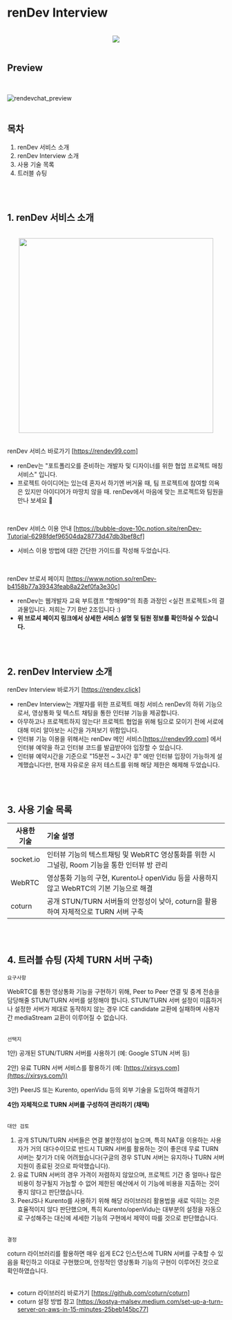 # renDev Interview 

<br>
<div align="center">
  <a href="https://rendev99.com"><img src="https://user-images.githubusercontent.com/99331753/182059737-b4fe3025-ff23-4420-9d92-3f3b7e4ccd0f.png"/></a>
</div>
<br>

## Preview
<br>

![rendevchat_preview](https://user-images.githubusercontent.com/99331753/182060259-c2378b25-c00c-4fb5-a8f4-40c674f8741c.jpg)
<br><br>

## 목차 
1. renDev 서비스 소개
2. renDev Interview 소개
3. 사용 기술 목록
4. 트러블 슈팅

<br>
<br>

## 1. renDev 서비스 소개
<br>
<div align="center">
  <a href="https://rendev99.com"><img src="https://user-images.githubusercontent.com/99331753/182067451-f6ccd930-ec65-408e-9331-b507bd98ba33.jpg" width="450"/></a>
</div>
<br>

renDev 서비스 바로가기 [https://rendev99.com] <br>
* renDev는 "포트폴리오를 준비하는 개발자 및 디자이너를 위한 협업 프로젝트 매칭 서비스" 입니다. 
* 프로젝트 아이디어는 있는데 혼자서 하기엔 버거울 때,
팀 프로젝트에 참여할 의욕은 있지만 아이디어가 마땅치 않을 때.
renDev에서 마음에 맞는 프로젝트와 팀원을 만나 보세요 🙂

<br>

renDev 서비스 이용 안내 [https://bubble-dove-10c.notion.site/renDev-Tutorial-6298fdef96504da28773d47db3bef8cf]
* 서비스 이용 방법에 대한 간단한 가이드를 작성해 두었습니다.

<br>

renDev 브로셔 페이지 [https://www.notion.so/renDev-b4158b77a39343feab8a22ef0fa3e30c] <br>

* renDev는 웹개발자 교육 부트캠프 "항해99"의 최종 과정인 <실전 프로젝트>의 결과물입니다. 저희는 7기 B반 2조입니다 :)
* **위 브로셔 페이지 링크에서 상세한 서비스 설명 및 팀원 정보를 확인하실 수 있습니다.** 


<br>
<br>

## 2. renDev Interview 소개
renDev Interview 바로가기 [https://rendev.click]
* renDev Interview는 개발자를 위한 프로젝트 매칭 서비스 renDev의 하위 기능으로서, 영상통화 및 텍스트 채팅을 통한 인터뷰 기능을 제공합니다.
* 아무하고나 프로젝트하지 않는다! 프로젝트 협업을 위해 팀으로 모이기 전에 서로에 대해 미리 알아보는 시간을 가져보기 위함입니다.
* 인터뷰 기능 이용을 위해서는 renDev 메인 서비스[https://rendev99.com] 에서 인터뷰 예약을 하고 인터뷰 코드를 발급받아야 입장할 수 있습니다. 
* 인터뷰 예약시간을 기준으로 "15분전 ~ 3시간 후" 에만 인터뷰 입장이 가능하게 설계했습니다만, 현재 자유로운 유저 테스트를 위해 해당 제한은 해제해 두었습니다.

<br>
<br>


## 3. 사용 기술 목록

| 사용한<br> 기술 | 기술 설명 |
|----------|:-------------|
| socket.io |  인터뷰 기능의 텍스트채팅 및 WebRTC 영상통화를 위한 시그널링, Room 기능을 통한 인터뷰 방 관리 |
| WebRTC | 영상통화 기능의 구현, Kurento나 openVidu 등을 사용하지 않고 WebRTC의 기본 기능으로 해결 |
| coturn | 공개 STUN/TURN 서버들의 안정성이 낮아, coturn을 활용하여 자체적으로 TURN 서버 구축 | 

<br>
<br>

## 4. 트러블 슈팅 (자체 TURN 서버 구축)
`요구사항`

WebRTC를 통한 영상통화 기능을 구현하기 위해, Peer to Peer 연결 및 중계 전송을 담당해줄 STUN/TURN 서버를 설정해야 합니다. STUN/TURN 서버 설정이 미흡하거나 설정한 서버가 제대로 동작하지 않는 경우 ICE candidate 교환에 실패하며 사용자간 mediaStream 교환이 이루어질 수 없습니다.
<br><br>

`선택지`

1안) 공개된 STUN/TURN 서버를 사용하기 (예: Google STUN 서버 등)

2안) 유료 TURN 서버 서비스를 활용하기 (예: [https://xirsys.com](https://xirsys.com/))

3안) PeerJS 또는 Kurento, openVidu 등의 외부 기술을 도입하여 해결하기

**4안) 자체적으로 TURN 서버를 구성하여 관리하기 (채택)** 
<br><br>

`대안 검토`

1. 공개 STUN/TURN 서버들은 연결 불안정성이 높으며, 특히 NAT을 이용하는 사용자가 거의 대다수이므로 반드시 TURN 서버를 활용하는 것이 좋은데 무료 TURN 서버는 찾기가 더욱 어려웠습니다(구글의 경우 STUN 서버는 유지하나 TURN 서버 지원이 종료된 것으로 파악했습니다). 
2. 유료 TURN 서버의 경우 가격이 저렴하지 않았으며, 프로젝트 기간 중 얼마나 많은 비용이 청구될지 가늠할 수 없어 제한된 예산에서 이 기능에 비용을 지출하는 것이 좋지 않다고 판단했습니다.
3. PeerJS나 Kurento를 사용하기 위해 해당 라이브러리 활용법을 새로 익히는 것은 효율적이지 않다 판단했으며, 특히 Kurento/openVidu는 대부분의 설정을 자동으로 구성해주는 대신에 세세한 기능의 구현에서 제약이 따를 것으로 판단했습니다. 
<br><br>

`결정`

coturn 라이브러리를 활용하면 매우 쉽게 EC2 인스턴스에 TURN 서버를 구축할 수 있음을 확인하고 이대로 구현했으며, 안정적인 영상통화 기능의 구현이 이루어진 것으로 확인하였습니다.
<br>
<br>

* coturn 라이브러리 바로가기 [https://github.com/coturn/coturn] 
* coturn 설정 방법 참고 [https://kostya-malsev.medium.com/set-up-a-turn-server-on-aws-in-15-minutes-25beb145bc77]
